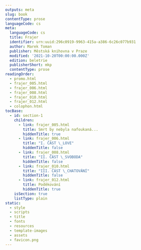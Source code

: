 ```yaml
---
outputs: meta
slug: book
contentType: prose
languageCode: cs
meta:
  languageCode: cs
  title: Frajer
  identifier: urn:uuid:296c0919-9963-415a-a386-6c26c077b931
  author: Marek Toman
  publisher: Městská knihovna v Praze
  modified: '2021-10-20T00:00:00.000Z'
  edition: beletrie
  publisherShort: mkp
  contentType: prose
readingOrder:
  - promo.html
  - frajer_005.html
  - frajer_006.html
  - frajer_008.html
  - frajer_010.html
  - frajer_012.html
  - colophon.html
tocBase:
  - id: section-1
    children:
      - link: frajer_005.html
        title: Smrt by nebyla nafoukaná...
        hiddenTitle: true
      - link: frajer_006.html
        title: "I. ČÁST \_LOVE"
        hiddenTitle: false
      - link: frajer_008.html
        title: "II. ČÁST \_SVOBODA"
        hiddenTitle: false
      - link: frajer_010.html
        title: "III. ČÁST \_CHATOVÁNÍ"
        hiddenTitle: false
      - link: frajer_012.html
        title: Poděkování
        hiddenTitle: true
    isSection: true
    listType: plain
static:
  - style
  - scripts
  - title
  - fonts
  - resources
  - template-images
  - assets
  - favicon.png
---
```

